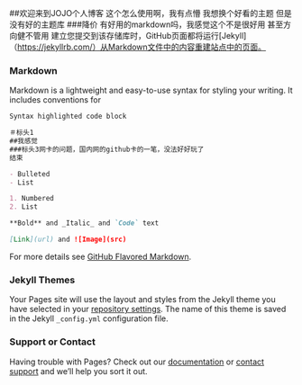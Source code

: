 ##欢迎来到JOJO个人博客
这个怎么使用啊，我有点懵
我想换个好看的主题
但是没有好的主题库
###降价
有好用的markdown吗，我感觉这个不是很好用
甚至方向健不管用
建立您提交到该存储库时，GitHub页面都将运行[Jekyll]（https://jekyllrb.com/）从Markdown文件中的内容重建站点中的页面。

### Markdown

Markdown is a lightweight and easy-to-use syntax for styling your writing. It includes conventions for

```markdown
Syntax highlighted code block

＃标头1
##我感觉
###标头3网卡的问题，国内网的github卡的一笔，没法好好玩了
结束

- Bulleted
- List

1. Numbered
2. List

**Bold** and _Italic_ and `Code` text

[Link](url) and ![Image](src)
```

For more details see [GitHub Flavored Markdown](https://guides.github.com/features/mastering-markdown/).

### Jekyll Themes

Your Pages site will use the layout and styles from the Jekyll theme you have selected in your [repository settings](https://github.com/Dfindid/liqi.githup.io/settings). The name of this theme is saved in the Jekyll `_config.yml` configuration file.

### Support or Contact

Having trouble with Pages? Check out our [documentation](https://help.github.com/categories/github-pages-basics/) or [contact support](https://github.com/contact) and we’ll help you sort it out.
